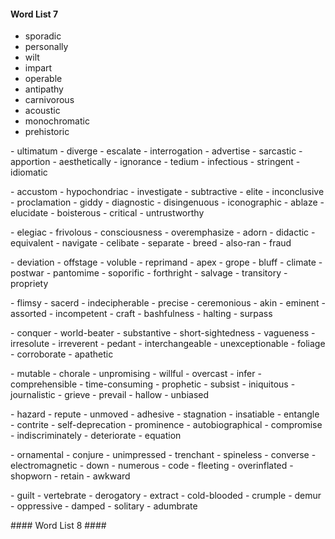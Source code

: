 #### Word List 7 ####
- sporadic
- personally
- wilt
- impart
- operable
- antipathy
- carnivorous
- acoustic
- monochromatic
- prehistoric
<p>
- ultimatum
- diverge
- escalate
- interrogation
- advertise
- sarcastic
- apportion
- aesthetically
- ignorance
- tedium
- infectious
- stringent
- idiomatic
<p>
- accustom
- hypochondriac
- investigate
- subtractive
- elite
- inconclusive
- proclamation
- giddy
- diagnostic
- disingenuous
- iconographic
- ablaze
- elucidate
- boisterous
- critical
- untrustworthy
<p>
- elegiac
- frivolous
- consciousness
- overemphasize
- adorn
- didactic
- equivalent
- navigate
- celibate
- separate
- breed
- also-ran
- fraud
<p>
- deviation
- offstage
- voluble
- reprimand
- apex
- grope
- bluff
- climate
- postwar
- pantomime
- soporific
- forthright
- salvage
- transitory
- propriety
<p>
- flimsy
- sacerd
- indecipherable
- precise
- ceremonious
- akin
- eminent
- assorted
- incompetent
- craft
- bashfulness
- halting
- surpass
<p>
- conquer
- world-beater
- substantive
- short-sightedness
- vagueness
- irresolute
- irreverent
- pedant
- interchangeable
- unexceptionable
- foliage
- corroborate
- apathetic
<p>
- mutable
- chorale
- unpromising
- willful
- overcast
- infer
- comprehensible
- time-consuming
- prophetic
- subsist
- iniquitous
- journalistic
- grieve
- prevail
- hallow
- unbiased
<p>
- hazard
- repute
- unmoved
- adhesive
- stagnation
- insatiable
- entangle
- contrite
- self-deprecation
- prominence
- autobiographical
- compromise
- indiscriminately
- deteriorate
- equation
<p>
- ornamental
- conjure
- unimpressed
- trenchant
- spineless
- converse
- electromagnetic
- down
- numerous
- code
- fleeting
- overinflated
- shopworn
- retain
- awkward
<p>
- guilt
- vertebrate
- derogatory
- extract
- cold-blooded
- crumple
- demur
- oppressive
- damped
- solitary
- adumbrate
</p>
#### Word List 8 ####
